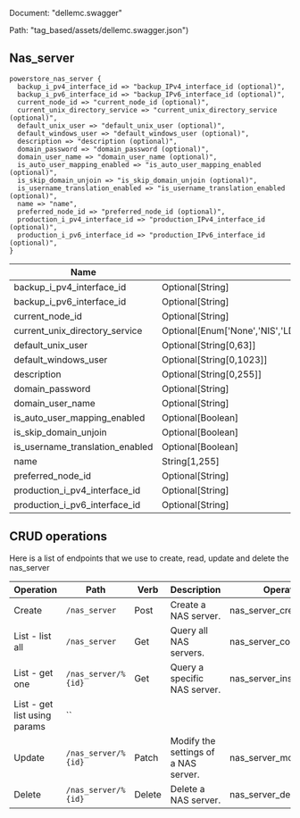 Document: "dellemc.swagger"


Path: "tag_based/assets/dellemc.swagger.json")

## Nas_server



```puppet
powerstore_nas_server {
  backup_i_pv4_interface_id => "backup_IPv4_interface_id (optional)",
  backup_i_pv6_interface_id => "backup_IPv6_interface_id (optional)",
  current_node_id => "current_node_id (optional)",
  current_unix_directory_service => "current_unix_directory_service (optional)",
  default_unix_user => "default_unix_user (optional)",
  default_windows_user => "default_windows_user (optional)",
  description => "description (optional)",
  domain_password => "domain_password (optional)",
  domain_user_name => "domain_user_name (optional)",
  is_auto_user_mapping_enabled => "is_auto_user_mapping_enabled (optional)",
  is_skip_domain_unjoin => "is_skip_domain_unjoin (optional)",
  is_username_translation_enabled => "is_username_translation_enabled (optional)",
  name => "name",
  preferred_node_id => "preferred_node_id (optional)",
  production_i_pv4_interface_id => "production_IPv4_interface_id (optional)",
  production_i_pv6_interface_id => "production_IPv6_interface_id (optional)",
}
```

| Name        | Type           | Required       |
| ------------- | ------------- | ------------- |
|backup_i_pv4_interface_id | Optional[String] | false |
|backup_i_pv6_interface_id | Optional[String] | false |
|current_node_id | Optional[String] | false |
|current_unix_directory_service | Optional[Enum['None','NIS','LDAP','Local_Files','Local_Then_NIS','Local_Then_LDAP']] | false |
|default_unix_user | Optional[String[0,63]] | false |
|default_windows_user | Optional[String[0,1023]] | false |
|description | Optional[String[0,255]] | false |
|domain_password | Optional[String] | false |
|domain_user_name | Optional[String] | false |
|is_auto_user_mapping_enabled | Optional[Boolean] | false |
|is_skip_domain_unjoin | Optional[Boolean] | false |
|is_username_translation_enabled | Optional[Boolean] | false |
|name | String[1,255] | true |
|preferred_node_id | Optional[String] | false |
|production_i_pv4_interface_id | Optional[String] | false |
|production_i_pv6_interface_id | Optional[String] | false |



## CRUD operations

Here is a list of endpoints that we use to create, read, update and delete the nas_server

| Operation | Path | Verb | Description | OperationID |
| ------------- | ------------- | ------------- | ------------- | ------------- |
|Create|`/nas_server`|Post|Create a NAS server.|nas_server_create|
|List - list all|`/nas_server`|Get|Query all NAS servers.|nas_server_collection_query|
|List - get one|`/nas_server/%{id}`|Get|Query a specific NAS server.|nas_server_instance_query|
|List - get list using params|``||||
|Update|`/nas_server/%{id}`|Patch|Modify the settings of a NAS server.|nas_server_modify|
|Delete|`/nas_server/%{id}`|Delete|Delete a NAS server.|nas_server_delete|
